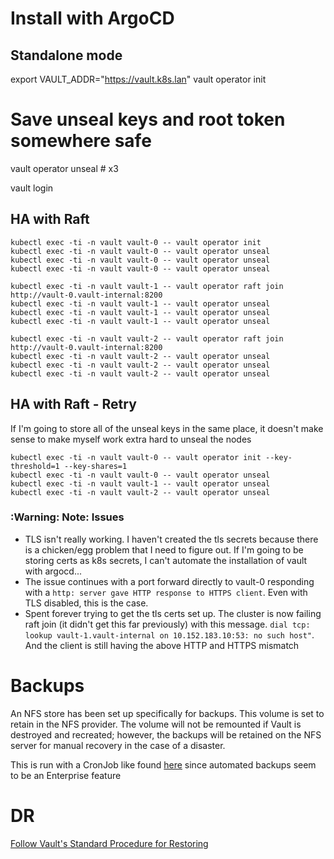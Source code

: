 # Install with ArgoCD

## Standalone mode
export VAULT_ADDR="https://vault.k8s.lan"
vault operator init

# Save unseal keys and root token somewhere safe

vault operator unseal  # x3

vault login


## HA with Raft
```
kubectl exec -ti -n vault vault-0 -- vault operator init
kubectl exec -ti -n vault vault-0 -- vault operator unseal
kubectl exec -ti -n vault vault-0 -- vault operator unseal
kubectl exec -ti -n vault vault-0 -- vault operator unseal

kubectl exec -ti -n vault vault-1 -- vault operator raft join http://vault-0.vault-internal:8200
kubectl exec -ti -n vault vault-1 -- vault operator unseal
kubectl exec -ti -n vault vault-1 -- vault operator unseal
kubectl exec -ti -n vault vault-1 -- vault operator unseal

kubectl exec -ti -n vault vault-2 -- vault operator raft join http://vault-0.vault-internal:8200
kubectl exec -ti -n vault vault-2 -- vault operator unseal
kubectl exec -ti -n vault vault-2 -- vault operator unseal
kubectl exec -ti -n vault vault-2 -- vault operator unseal
```

## HA with Raft - Retry

If I'm going to store all of the unseal keys in the same place, it doesn't make sense to make myself work extra hard to
unseal the nodes

```
kubectl exec -ti -n vault vault-0 -- vault operator init --key-threshold=1 --key-shares=1
kubectl exec -ti -n vault vault-0 -- vault operator unseal
kubectl exec -ti -n vault vault-1 -- vault operator unseal
kubectl exec -ti -n vault vault-2 -- vault operator unseal
```

### :Warning: Note: Issues 

- TLS isn't really working. I haven't created the tls secrets because there is a chicken/egg problem that I
need to figure out. If I'm going to be storing certs as k8s secrets, I can't automate the installation of vault with
argocd...
- The issue continues with a port forward directly to vault-0 responding with a `http: server gave HTTP response to HTTPS
client`. Even with TLS disabled, this is the case.
- Spent forever trying to get the tls certs set up. The cluster is now failing raft join (it didn't get this far
  previously) with this message. `dial tcp: lookup vault-1.vault-internal on 10.152.183.10:53: no such host"`. And the
  client is still having the above HTTP and HTTPS mismatch

# Backups
An NFS store has been set up specifically for backups. This volume is set to retain in the NFS provider. The volume will
not be remounted if Vault is destroyed and recreated; however, the backups will be retained on the NFS server for manual
recovery in the case of a disaster.

This is run with a CronJob like found [here](https://michaellin.me/backup-vault-with-raft-storage-on-kubernetes/) since
automated backups seem to be an Enterprise feature

# DR
[Follow Vault's Standard Procedure for
Restoring](https://learn.hashicorp.com/tutorials/vault/sop-restore?in=vault/standard-procedures)


